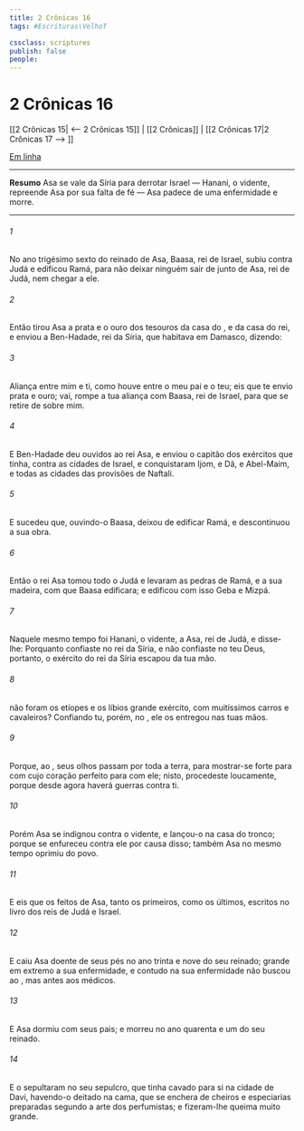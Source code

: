 ```yaml
---
title: 2 Crônicas 16
tags: #Escrituras\VelhoT

cssclass: scriptures
publish: false
people:
---
```


# 2 Crônicas 16
[[2 Crônicas 15| <-- 2 Crônicas 15]] | [[2 Crônicas]] | [[2 Crônicas 17|2 Crônicas 17 --> ]]

[Em linha](https://churchofjesuschrist.org/study/scriptures/ot/2-chr/16?lang=por)

---
__Resumo__
Asa se vale da Síria para derrotar Israel — Hanani, o vidente, repreende Asa por sua falta de fé — Asa padece de uma enfermidade e morre.

---
###### 1 
No ano trigésimo sexto do reinado de Asa, Baasa, rei de Israel, subiu contra Judá e edificou Ramá, para não deixar ninguém sair de junto de Asa, rei de Judá, nem chegar a ele.

###### 2 
Então tirou Asa a prata e o ouro dos tesouros da casa do , e da casa do rei, e enviou a Ben-Hadade, rei da Síria, que habitava em Damasco, dizendo:

###### 3 
Aliança  entre mim e ti, como houve entre o meu pai e o teu; eis que te envio prata e ouro; vai,  rompe a tua aliança com Baasa, rei de Israel, para que se retire de sobre mim.

###### 4 
E Ben-Hadade deu ouvidos ao rei Asa, e enviou o capitão dos exércitos que tinha, contra as cidades de Israel, e conquistaram Ijom, e Dã, e Abel-Maim, e todas as cidades das provisões de Naftali.

###### 5 
E sucedeu que, ouvindo-o Baasa, deixou de edificar Ramá, e descontinuou a sua obra.

###### 6 
Então o rei Asa tomou todo o Judá e levaram as pedras de Ramá, e a sua madeira, com que Baasa edificara; e edificou com isso Geba e Mizpá.

###### 7 
Naquele mesmo tempo foi Hanani, o vidente, a Asa, rei de Judá, e disse-lhe: Porquanto confiaste no rei da Síria, e não confiaste no  teu Deus, portanto, o exército do rei da Síria escapou da tua mão.

###### 8 
 não foram os etíopes e os líbios  grande exército, com muitíssimos carros e cavaleiros? Confiando tu, porém, no , ele os entregou nas tuas mãos.

###### 9 
Porque,  ao , seus olhos passam por toda a terra, para mostrar-se forte para com  cujo coração  perfeito para com ele; nisto,  procedeste loucamente, porque desde agora haverá guerras contra ti.

###### 10 
Porém Asa se indignou contra o vidente, e lançou-o na casa do tronco; porque se enfureceu contra ele por causa disso; também Asa no mesmo tempo oprimiu  do povo.

###### 11 
E eis que os feitos de Asa, tanto os primeiros, como os últimos,  escritos no livro dos reis de Judá e Israel.

###### 12 
E caiu Asa doente de seus pés no ano trinta e nove do seu reinado; grande em extremo  a sua enfermidade, e contudo na sua enfermidade não buscou ao , mas antes aos médicos.

###### 13 
E Asa dormiu com seus pais; e morreu no ano quarenta e um do seu reinado.

###### 14 
E o sepultaram no seu sepulcro, que tinha cavado para si na cidade de Davi, havendo-o deitado na cama, que se enchera de cheiros e especiarias preparadas segundo a arte dos perfumistas; e fizeram-lhe queima muito grande.

